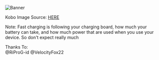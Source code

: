 ![Banner](https://github.com/user-attachments/assets/45fea1c2-0d88-4716-9689-c5ff8f194a13)

Kobo Image Source: [HERE](https://i.pximg.net/img-original/img/2025/03/09/21/47/54/128038411_p1.png)

Note: 
Fast charging is following your charging board, how much your battery can take, and how much power that are used when you use your device. So don't expect really much

Thanks To: <br />
@RiProG-id
@VelocityFox22
